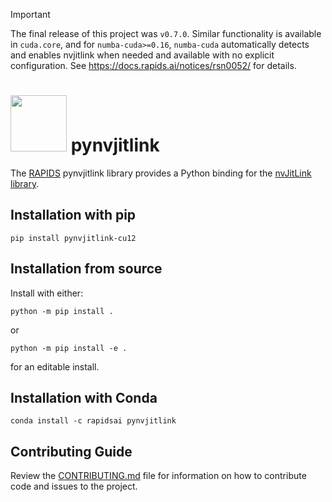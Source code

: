 > [!IMPORTANT]
> The final release of this project was `v0.7.0`.
> Similar functionality is available in `cuda.core`, and for `numba-cuda>=0.16`,
> `numba-cuda` automatically detects and enables nvjitlink when needed and available with no explicit configuration.
> See https://docs.rapids.ai/notices/rsn0052/ for details.

# <div align="left"><img src="https://rapids.ai/assets/images/rapids_logo.png" width="90px"/>&nbsp;pynvjitlink</div>

The [RAPIDS](https://rapids.ai) pynvjitlink library provides a Python binding for the
[nvJitLink library](https://docs.nvidia.com/cuda/nvjitlink/index.html).

## Installation with pip

```shell
pip install pynvjitlink-cu12
```

## Installation from source

Install with either:

```shell
python -m pip install .
```

or

```shell
python -m pip install -e .
```

for an editable install.

## Installation with Conda

```shell
conda install -c rapidsai pynvjitlink
```

## Contributing Guide

Review the
[CONTRIBUTING.md](https://github.com/rapidsai/pynvjitlink/blob/main/CONTRIBUTING.md)
file for information on how to contribute code and issues to the project.
